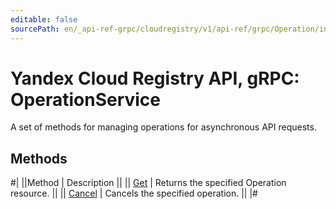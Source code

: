 ```yaml
---
editable: false
sourcePath: en/_api-ref-grpc/cloudregistry/v1/api-ref/grpc/Operation/index.md
---
```


# Yandex Cloud Registry API, gRPC: OperationService

A set of methods for managing operations for asynchronous API requests.

## Methods

#|
||Method | Description ||
|| [Get](get.md) | Returns the specified Operation resource. ||
|| [Cancel](cancel.md) | Cancels the specified operation. ||
|#
